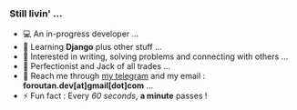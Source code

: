 ### Still livin' ...

- 💻 An in-progress developer ...
- 🌱 Learning **Django** plus other stuff ...
- 📝 Interested in writing, solving problems and connecting with others ...
- 🗻 Perfectionist and Jack of all trades ...
- 💬 Reach me through [my telegram](https://t.me/mforoutann) and my email : **foroutan.dev[at]gmail[dot]com** ...
- ⚡ Fun fact : Every _60 seconds_, __a minute__ passes !
